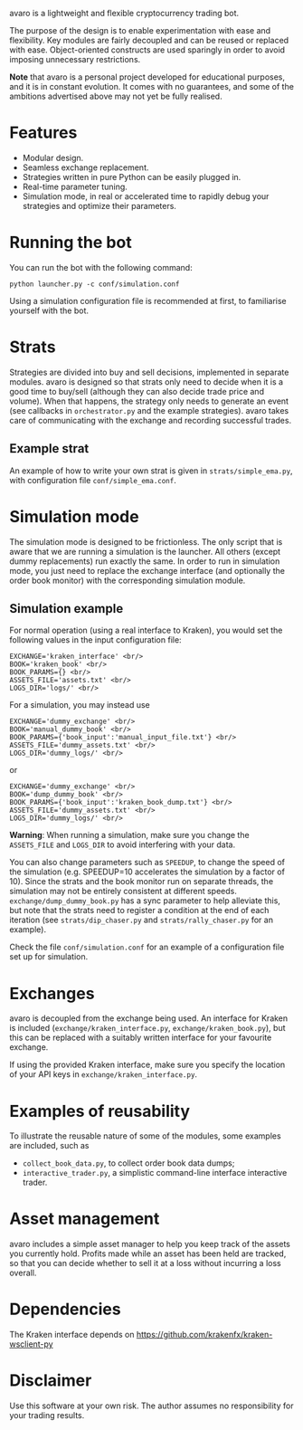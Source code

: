 avaro is a lightweight and flexible cryptocurrency trading bot.

The purpose of the design is to enable experimentation with ease and flexibility. Key modules are fairly decoupled and can be reused or replaced with ease. Object-oriented constructs are used sparingly in order to avoid imposing unnecessary restrictions.

**Note** that avaro is a personal project developed for educational purposes, and it is in constant evolution. It comes with no guarantees, and some of the ambitions advertised above may not yet be fully realised.

# Features
- Modular design.
- Seamless exchange replacement.
- Strategies written in pure Python can be easily plugged in.
- Real-time parameter tuning.
- Simulation mode, in real or accelerated time to rapidly debug your strategies and optimize their parameters.

# Running the bot
You can run the bot with the following command:

`python launcher.py -c conf/simulation.conf`

Using a simulation configuration file is recommended at first, to familiarise yourself with the bot.

# Strats
Strategies are divided into buy and sell decisions, implemented in separate modules. avaro is designed so that strats only need to decide when it is a good time to buy/sell (although they can also decide trade price and volume). When that happens, the strategy only needs to generate an event (see callbacks in `orchestrator.py` and the example strategies). avaro takes care of communicating with the exchange and recording successful trades.

## Example strat
An example of how to write your own strat is given in `strats/simple_ema.py`, with configuration file `conf/simple_ema.conf`.

# Simulation mode
The simulation mode is designed to be frictionless. The only script that is aware that we are running a simulation is the launcher. All others (except dummy replacements) run exactly the same. In order to run in simulation mode, you just need to replace the exchange interface (and optionally the order book monitor) with the corresponding simulation module.

## Simulation example

For normal operation (using a real interface to Kraken), you would set the following values in the input configuration file:

    EXCHANGE='kraken_interface' <br/>
    BOOK='kraken_book' <br/>
    BOOK_PARAMS={} <br/>
    ASSETS_FILE='assets.txt' <br/>
    LOGS_DIR='logs/' <br/>

For a simulation, you may instead use

    EXCHANGE='dummy_exchange' <br/>
    BOOK='manual_dummy_book' <br/>
    BOOK_PARAMS={'book_input':'manual_input_file.txt'} <br/>
    ASSETS_FILE='dummy_assets.txt' <br/>
    LOGS_DIR='dummy_logs/' <br/>

or

    EXCHANGE='dummy_exchange' <br/>
    BOOK='dump_dummy_book' <br/>
    BOOK_PARAMS={'book_input':'kraken_book_dump.txt'} <br/>
    ASSETS_FILE='dummy_assets.txt' <br/>
    LOGS_DIR='dummy_logs/' <br/>

**Warning**: When running a simulation, make sure you change the `ASSETS_FILE` and `LOGS_DIR` to avoid interfering with your data.

You can also change parameters such as `SPEEDUP`, to change the speed of the simulation (e.g. SPEEDUP=10 accelerates the simulation by a factor of 10). Since the strats and the book monitor run on separate threads, the simulation may not be entirely consistent at different speeds. `exchange/dump_dummy_book.py` has a sync parameter to help alleviate this, but note that the strats need to register a condition at the end of each iteration (see `strats/dip_chaser.py` and `strats/rally_chaser.py` for an example).

Check the file `conf/simulation.conf` for an example of a configuration file set up for simulation.

# Exchanges

avaro is decoupled from the exchange being used. An interface for Kraken is included (`exchange/kraken_interface.py`, `exchange/kraken_book.py`), but this can be replaced with a suitably written interface for your favourite exchange.

If using the provided Kraken interface, make sure you specify the location of your API keys in `exchange/kraken_interface.py`.

# Examples of reusability
To illustrate the reusable nature of some of the modules, some examples are included, such as
- `collect_book_data.py`, to collect order book data dumps;
- `interactive_trader.py`, a simplistic command-line interface interactive trader.

# Asset management
avaro includes a simple asset manager to help you keep track of the assets you currently hold. Profits made while an asset has been held are tracked, so that you can decide whether to sell it at a loss without incurring a loss overall.

# Dependencies

The Kraken interface depends on
https://github.com/krakenfx/kraken-wsclient-py

# Disclaimer

Use this software at your own risk. The author assumes no responsibility for your trading results.

